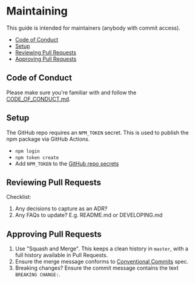 # Maintaining

This guide is intended for maintainers (anybody with commit access).

<!-- START doctoc generated TOC please keep comment here to allow auto update -->
<!-- DON'T EDIT THIS SECTION, INSTEAD RE-RUN doctoc TO UPDATE -->

- [Code of Conduct](#code-of-conduct)
- [Setup](#setup)
- [Reviewing Pull Requests](#reviewing-pull-requests)
- [Approving Pull Requests](#approving-pull-requests)

<!-- END doctoc generated TOC please keep comment here to allow auto update -->

## Code of Conduct

Please make sure you're familiar with and follow the [CODE_OF_CONDUCT.md](CODE_OF_CONDUCT.md).

## Setup

The GitHub repo requires an `NPM_TOKEN` secret. This is used to publish the npm package via GitHub Actions.

- `npm login`
- `npm token create`
- Add `NPM_TOKEN` to the [GitHub repo secrets](https://github.com/iamturns/create-exposed-app/settings/secrets)

## Reviewing Pull Requests

Checklist:

1. Any decisions to capture as an ADR?
2. Any FAQs to update? E.g. README.md or DEVELOPING.md

## Approving Pull Requests

1. Use "Squash and Merge". This keeps a clean history in `master`, with a full history available in Pull Requests.
2. Ensure the merge message conforms to [Conventional Commits](https://conventionalcommits.org/) spec.
3. Breaking changes? Ensure the commit message contains the text `BREAKING CHANGE:`.
